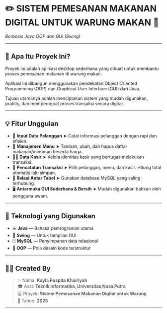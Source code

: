 # ✏️ SISTEM PEMESANAN MAKANAN DIGITAL UNTUK WARUNG MAKAN 🔧  
_Berbasis Java OOP dan GUI (Swing)_

---

## 🎯 Apa Itu Proyek Ini?

Proyek ini adalah aplikasi desktop sederhana yang dibuat untuk membantu proses pemesanan makanan di warung makan.

Aplikasi ini dibangun menggunakan pendekatan Object Oriented Programming (OOP) dan Graphical User Interface (GUI) dari Java.

Tujuan utamanya adalah menciptakan sistem yang mudah digunakan, praktis, dan mempercepat proses transaksi secara digital.

---

## 💡 Fitur Unggulan

- 🧾 **Input Data Pelanggan** ➤ Catat informasi pelanggan dengan rapi dan efisien.  
- 🍱 **Manajemen Menu** ➤ Tambah, ubah, dan hapus daftar makanan/minuman beserta harga.  
- 👨‍💼 **Data Kasir** ➤ Kelola identitas kasir yang bertugas melakukan transaksi.  
- 🧮 **Pencatatan Transaksi** ➤ Pilih pelanggan, menu, dan kasir. Hitung total otomatis lalu simpan.  
- 🔗 **Relasi Antar Tabel** ➤ Gunakan database MySQL yang saling terhubung.  
- 🖥️ **Antarmuka GUI Sederhana & Bersih** ➤ Mudah digunakan bahkan oleh pengguna awam.

---

## 🔧 Teknologi yang Digunakan

- ☕ **Java** — Bahasa pemrograman utama  
- 🎨 **Swing** — Untuk tampilan GUI  
- 🗄️ **MySQL** — Penyimpanan data relasional  
- 🧠 **OOP** — Pola desain kode terstruktur

---

## 👩‍💻 **Created By**

> ✨ Nama: **Kayla Puspita Khairiyah**  
> 🎓 Asal: **Teknik Informatika, Universitas Nusa Putra**  
> 💻 Proyek: **Sistem Pemesanan Makanan Digital untuk Warung**  
> 📅 Tahun: **2025**

---

